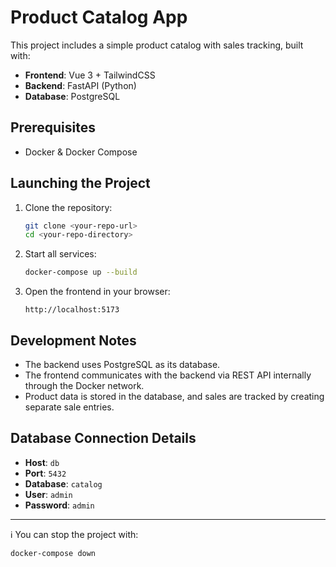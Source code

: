 # Product Catalog App

This project includes a simple product catalog with sales tracking, built with:

- **Frontend**: Vue 3 + TailwindCSS
- **Backend**: FastAPI (Python)
- **Database**: PostgreSQL

## Prerequisites

- Docker & Docker Compose

## Launching the Project

1. Clone the repository:
   ```bash
   git clone <your-repo-url>
   cd <your-repo-directory>
   ```

2. Start all services:
   ```bash
   docker-compose up --build
   ```

3. Open the frontend in your browser:
   ```
   http://localhost:5173
   ```

## Development Notes

- The backend uses PostgreSQL as its database.
- The frontend communicates with the backend via REST API internally through the Docker network.
- Product data is stored in the database, and sales are tracked by creating separate sale entries.

## Database Connection Details

- **Host**: `db`
- **Port**: `5432`
- **Database**: `catalog`
- **User**: `admin`
- **Password**: `admin`

---

ℹ️ You can stop the project with:
```bash
docker-compose down
```
